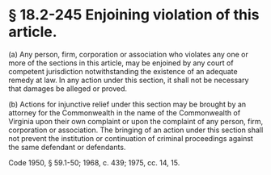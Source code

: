 # § 18.2-245 Enjoining violation of this article.

<p>(a) Any person, firm, corporation or association who violates any one or more of the sections in this article, may be enjoined by any court of competent jurisdiction notwithstanding the existence of an adequate remedy at law. In any action under this section, it shall not be necessary that damages be alleged or proved.</p><p>(b) Actions for injunctive relief under this section may be brought by an attorney for the Commonwealth in the name of the Commonwealth of Virginia upon their own complaint or upon the complaint of any person, firm, corporation or association. The bringing of an action under this section shall not prevent the institution or continuation of criminal proceedings against the same defendant or defendants.</p><p>Code 1950, § 59.1-50; 1968, c. 439; 1975, cc. 14, 15.</p>